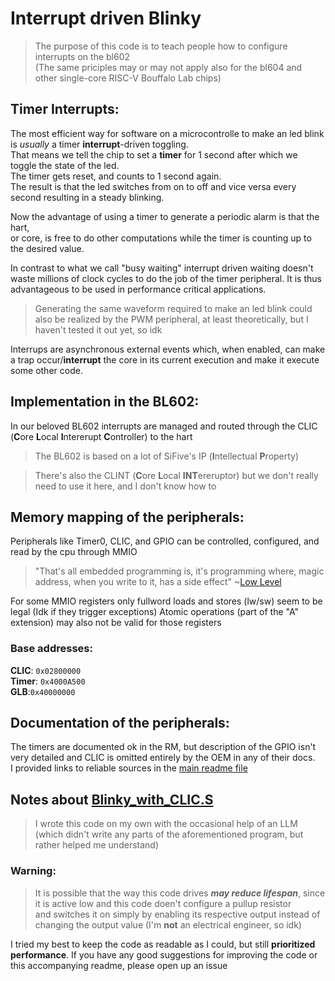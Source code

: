 # Interrupt driven Blinky
> The purpose of this code is to teach people how to configure interrupts on the bl602  
> (The same priciples may or may not apply also for the bl604 and other single-core RISC-V Bouffalo Lab chips)  

## Timer Interrupts:
The most efficient way for software on a microcontrolle to make an led blink is *usually* a timer **interrupt**-driven toggling.  
That means we tell the chip to set a **timer** for 1 second after which we toggle the state of the led.  
The timer gets reset, and counts to 1 second again.  
The result is that the led switches from on to off and vice versa every second resulting in a steady blinking.

Now the advantage of using a timer to generate a periodic alarm is that the hart,  
or core, is free to do other computations while the timer is counting up to the desired value.  

In contrast to what we call "busy waiting" interrupt driven waiting doesn't waste millions of clock cycles to do the job of the timer peripheral. It is thus advantageous to be used in performance critical applications.
>Generating the same waveform required to make an led blink could also be realized by the PWM peripheral, at least theoretically, but I haven't tested it out yet, so idk  

Interrups are asynchronous external events which, when enabled, can make a trap occur/**interrupt** the core in its current execution and make it execute some other code.

## Implementation in the BL602:
In our beloved BL602 interrupts are managed and routed through the CLIC (**C**ore **L**ocal **I**ntererupt **C**ontroller) to the hart
> The BL602 is based on a lot of SiFive's IP (**I**ntellectual **P**roperty)  

> There's also the CLINT (**C**ore **L**ocal **INT**ereruptor) but we don't really need to use it here, and I don't know how to  

## Memory mapping of the peripherals:
Peripherals like Timer0, CLIC, and GPIO can be controlled, configured, and read by the cpu through MMIO  
> "That's all embedded programming is,
>  it's programming where, magic address, when you write to it, has a side effect" ~[Low Level](https://www.youtube.com/@LowLevelTV)

For some MMIO registers only fullword loads and stores (lw/sw) seem to be legal (Idk if they trigger exceptions)
Atomic operations (part of the "A" extension) may also not be valid for those registers

### Base addresses:
**CLIC**:  `0x02800000`  
**Timer**: `0x4000A500`  
**GLB**:`0x40000000`  

## Documentation of the peripherals:
The timers are documented ok in the RM, but description of the GPIO isn't very detailed and CLIC is omitted entirely by the OEM in any of their docs.  
I provided links to reliable sources in the [main readme file](https://github.com/Alastakelay/Low-Level_BL602/blob/main/README.md)

## Notes about [Blinky_with_CLIC.S](https://github.com/Alastakelay/Low-Level_BL602/blob/main/Projects/Interrupt_driven_blinky/Blinky_with_CLIC.S)
> I wrote this code on my own with the occasional help of an LLM
> (which didn't write any parts of the aforementioned program, but rather helped me understand)
### **Warning**:
>It is possible that the way this code drives ***may reduce lifespan***, since it is active low and this code doen't configure a pullup resistor  
>and switches it on simply by enabling its respective output instead of changing the output value (I'm **not** an electrical engineer, so idk)

I tried my best to keep the code as readable as I could, but still **prioritized performance**.
If you have any good suggestions for improving the code or this accompanying readme, please open up an issue
